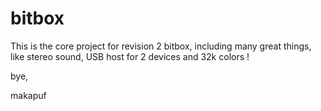 bitbox
======

This is the core project for revision 2 bitbox, including many great things, like stereo sound, USB host for 2 devices and 32k colors !

 bye, 

makapuf
